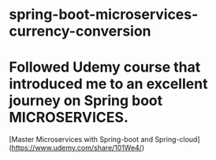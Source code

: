 # spring-boot-microservices-currency-conversion

# Followed Udemy course that introduced me to an excellent journey on Spring boot MICROSERVICES.

[Master Microservices with Spring-boot and Spring-cloud] (https://www.udemy.com/share/101We4/)
